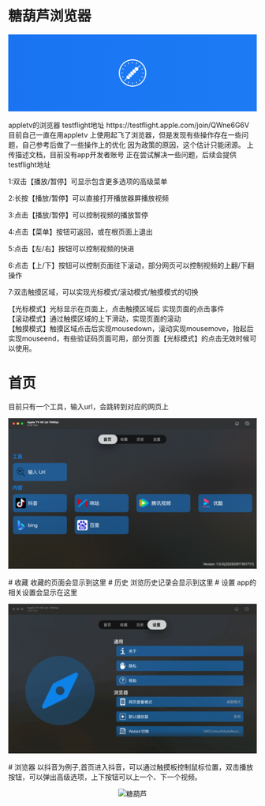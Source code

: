 # 糖葫芦浏览器

<p align="center">
  <img alt="糖葫芦" src="screenshot/Logo.png"/>
</p>
appletv的浏览器   testflight地址 https://testflight.apple.com/join/QWne6G6V
目前自己一直在用appletv 上使用起飞了浏览器，但是发现有些操作存在一些问题，自己参考后做了一些操作上的优化
因为政策的原因，这个估计只能闭源。
上传描述文档，目前没有app开发者账号
正在尝试解决一些问题，后续会提供testflight地址</p>

1:双击【播放/暂停】可显示包含更多选项的高级菜单</p>
2:长按【播放/暂停】可以直接打开播放器屏播放视频</p>
3:点击【播放/暂停】可以控制视频的播放暂停</p>
4:点击【菜单】按钮可返回，或在根页面上退出</p>
5:点击【左/右】按钮可以控制视频的快进</p>
6:点击【上/下】按钮可以控制页面往下滚动，部分网页可以控制视频的上翻/下翻操作</p>
7:双击触摸区域，可以实现光标模式/滚动模式/触摸模式的切换</p>
【光标模式】光标显示在页面上，点击触摸区域后 实现页面的点击事件<br>
【滚动模式】通过触摸区域的上下滑动，实现页面的滚动<br>
【触摸模式】触摸区域点击后实现mousedown，滚动实现mousemove，抬起后实现mouseend，有些验证码页面可用，部分页面【光标模式】的点击无效时候可以使用。<br>

# 首页
目前只有一个工具，输入url，会跳转到对应的网页上
<p align="center">
  <img alt="糖葫芦" src="screenshot/home.png" />
</p>
# 收藏
收藏的页面会显示到这里
# 历史
浏览历史记录会显示到这里
# 设置
app的相关设置会显示在这里
<p align="center">
  <img alt="糖葫芦" src="screenshot/setting.gif" />
</p>
# 浏览器
以抖音为例子,首页进入抖音，可以通过触摸板控制鼠标位置，双击播放按钮，可以弹出高级选项，上下按钮可以上一个、下一个视频。
<p align="center">
  <img alt="糖葫芦" src="screenshot/browser.gif" />
</p>
